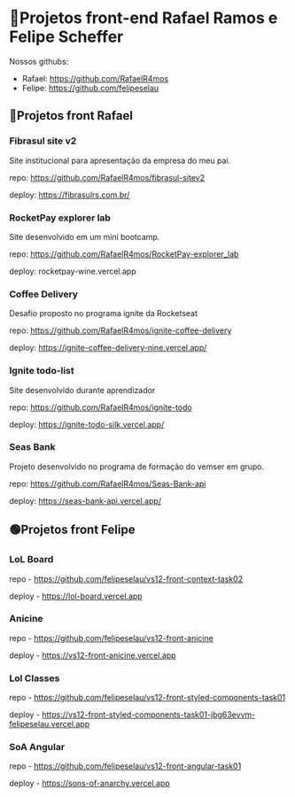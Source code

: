 # 🎨Projetos front-end Rafael Ramos e Felipe Scheffer

Nossos githubs:

- Rafael: https://github.com/RafaelR4mos
- Felipe: https://github.com/felipeselau

## 🔵Projetos front Rafael

### Fibrasul site v2

Site institucional para apresentação da empresa do meu pai.

repo: https://github.com/RafaelR4mos/fibrasul-sitev2

deploy: https://fibrasulrs.com.br/

### RocketPay explorer lab

Site desenvolvido em um mini bootcamp.

repo: https://github.com/RafaelR4mos/RocketPay-explorer_lab

deploy: rocketpay-wine.vercel.app

### Coffee Delivery

Desafio proposto no programa ignite da Rocketseat

repo: https://github.com/RafaelR4mos/ignite-coffee-delivery

deploy: https://ignite-coffee-delivery-nine.vercel.app/

### Ignite todo-list

Site desenvolvido durante aprendizador

repo: https://github.com/RafaelR4mos/ignite-todo

deploy: https://ignite-todo-silk.vercel.app/

### Seas Bank

Projeto desenvolvido no programa de formação do vemser em grupo.

repo: https://github.com/RafaelR4mos/Seas-Bank-api

deploy: https://seas-bank-api.vercel.app/

## 🟢Projetos front Felipe

### LoL Board

repo - https://github.com/felipeselau/vs12-front-context-task02

deploy - https://lol-board.vercel.app

### Anicine

repo - https://github.com/felipeselau/vs12-front-anicine

deploy - https://vs12-front-anicine.vercel.app

### Lol Classes

repo - https://github.com/felipeselau/vs12-front-styled-components-task01

deploy - https://vs12-front-styled-components-task01-jbg63evvm-felipeselau.vercel.app

### SoA Angular

repo - https://github.com/felipeselau/vs12-front-angular-task01

deploy - https://sons-of-anarchy.vercel.app
